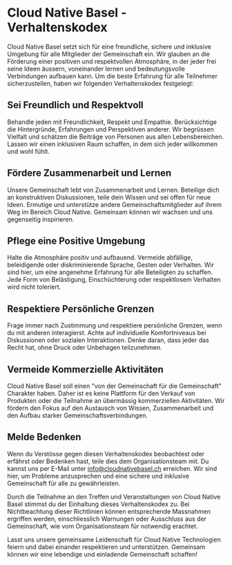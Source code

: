 # Cloud Native Basel - Verhaltenskodex

Cloud Native Basel setzt sich für eine freundliche, sichere und inklusive Umgebung für alle Mitglieder der Gemeinschaft ein. Wir glauben an die Förderung einer positiven und respektvollen Atmosphäre, in der jeder frei seine Ideen äussern, voneinander lernen und bedeutungsvolle Verbindungen aufbauen kann. Um die beste Erfahrung für alle Teilnehmer sicherzustellen, haben wir folgenden Verhaltenskodex festgelegt:

## Sei Freundlich und Respektvoll

Behandle jeden mit Freundlichkeit, Respekt und Empathie. Berücksichtige die Hintergründe, Erfahrungen und Perspektiven anderer. Wir begrüssen Vielfalt und schätzen die Beiträge von Personen aus allen Lebensbereichen. Lassen wir einen inklusiven Raum schaffen, in dem sich jeder willkommen und wohl fühlt.

## Fördere Zusammenarbeit und Lernen

Unsere Gemeinschaft lebt von Zusammenarbeit und Lernen. Beteilige dich an konstruktiven Diskussionen, teile dein Wissen und sei offen für neue Ideen. Ermutige und unterstütze andere Gemeinschaftsmitglieder auf ihrem Weg im Bereich Cloud Native. Gemeinsam können wir wachsen und uns gegenseitig inspirieren.

## Pflege eine Positive Umgebung

Halte die Atmosphäre positiv und aufbauend. Vermeide abfällige, beleidigende oder diskriminierende Sprache, Gesten oder Verhalten. Wir sind hier, um eine angenehme Erfahrung für alle Beteiligten zu schaffen. Jede Form von Belästigung, Einschüchterung oder respektlosem Verhalten wird nicht toleriert.

## Respektiere Persönliche Grenzen

Frage immer nach Zustimmung und respektiere persönliche Grenzen, wenn du mit anderen interagierst. Achte auf individuelle Komfortniveaus bei Diskussionen oder sozialen Interaktionen. Denke daran, dass jeder das Recht hat, ohne Druck oder Unbehagen teilzunehmen.

## Vermeide Kommerzielle Aktivitäten

Cloud Native Basel soll einen "von der Gemeinschaft für die Gemeinschaft" Charakter haben. Daher ist es keine Plattform für den Verkauf von Produkten oder die Teilnahme an übermässig kommerziellen Aktivitäten. Wir fördern den Fokus auf den Austausch von Wissen, Zusammenarbeit und den Aufbau starker Gemeinschaftsverbindungen.

## Melde Bedenken

Wenn du Verstösse gegen diesen Verhaltenskodex beobachtest oder erfährst oder Bedenken hast, teile dies dem Organisationsteam mit. Du kannst uns per E-Mail unter [info@cloudnativebasel.ch](mailto:info@cloudnativebasel.ch) erreichen. Wir sind hier, um Probleme anzusprechen und eine sichere und inklusive Gemeinschaft für alle zu gewährleisten.

Durch die Teilnahme an den Treffen und Veranstaltungen von Cloud Native Basel stimmst du der Einhaltung dieses Verhaltenskodex zu. Bei Nichtbeachtung dieser Richtlinien können entsprechende Massnahmen ergriffen werden, einschliesslich Warnungen oder Ausschluss aus der Gemeinschaft, wie vom Organisationsteam für notwendig erachtet.

Lasst uns unsere gemeinsame Leidenschaft für Cloud Native Technologien feiern und dabei einander respektieren und unterstützen. Gemeinsam können wir eine lebendige und einladende Gemeinschaft schaffen!
